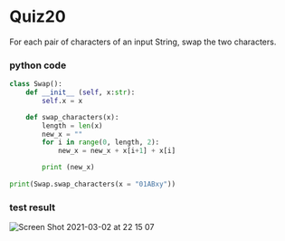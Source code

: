 # Quiz20

For each pair of characters of an input String, swap the two characters.

### python code
```.py
class Swap():
    def __init__ (self, x:str):
        self.x = x

    def swap_characters(x):
        length = len(x)
        new_x = ""
        for i in range(0, length, 2):
            new_x = new_x + x[i+1] + x[i]

        print (new_x)
    
print(Swap.swap_characters(x = "01ABxy"))
```

### test result

![Screen Shot 2021-03-02 at 22 15 07](https://user-images.githubusercontent.com/60457723/109653829-cc74ed00-7ba4-11eb-9f06-e0824ba2ce45.png)

